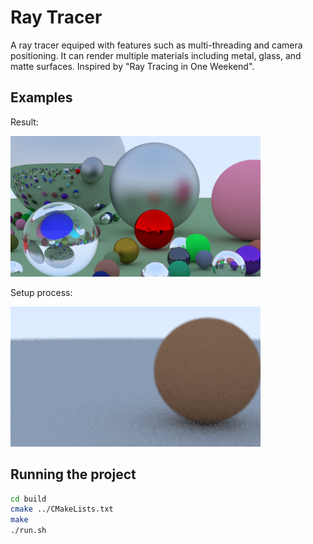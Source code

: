 # Ray Tracer

A ray tracer equiped with features such as multi-threading and camera positioning. It can render multiple materials including metal, glass, and matte surfaces. Inspired by "Ray Tracing in One Weekend".

## Examples

Result:

<img src="/results/scene1.png" width="400px" />

Setup process:

<img src="/results/setup.gif" width="400px" />


## Running the project

```bash
cd build
cmake ../CMakeLists.txt
make
./run.sh
```
